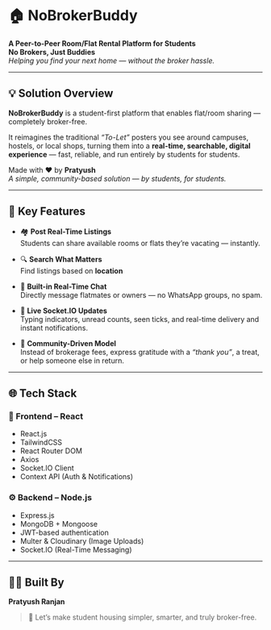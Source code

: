 # 🏠 NoBrokerBuddy

**A Peer-to-Peer Room/Flat Rental Platform for Students**  
**No Brokers, Just Buddies**  
_Helping you find your next home — without the broker hassle._

---

## 💡 Solution Overview

**NoBrokerBuddy** is a student-first platform that enables flat/room sharing — completely broker-free.

It reimagines the traditional _“To-Let”_ posters you see around campuses, hostels, or local shops, turning them into a **real-time, searchable, digital experience** — fast, reliable, and run entirely by students for students.

Made with ❤️ by **Pratyush**  
_A simple, community-based solution — by students, for students._

---

## 🔑 Key Features

- 🏘️ **Post Real-Time Listings**  
   Students can share available rooms or flats they’re vacating — instantly.

- 🔍 **Search What Matters**  
  Find listings based on **location**

- 💬 **Built-in Real-Time Chat**  
  Directly message flatmates or owners — no WhatsApp groups, no spam.

- 📡 **Live Socket.IO Updates**  
  Typing indicators, unread counts, seen ticks, and real-time delivery and instant notifications.

- 🤝 **Community-Driven Model**  
   Instead of brokerage fees, express gratitude with a _“thank you”_, a treat, or help someone else in return.

---

## 🌐 Tech Stack

### 🔧 Frontend – React

- React.js
- TailwindCSS
- React Router DOM
- Axios
- Socket.IO Client
- Context API (Auth & Notifications)

### ⚙️ Backend – Node.js

- Express.js
- MongoDB + Mongoose
- JWT-based authentication
- Multer & Cloudinary (Image Uploads)
- Socket.IO (Real-Time Messaging)

---

## 👨‍💻 Built By

**Pratyush Ranjan**

> 🤝 Let’s make student housing simpler, smarter, and truly broker-free.
